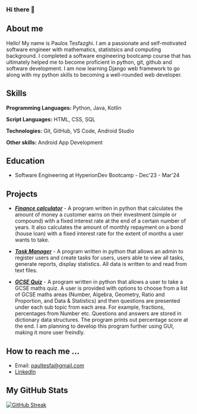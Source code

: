 ### Hi there 👋

<h2> About me </h2>

Hello! My name is Paulos Tesfazghi. I am a passionate and self-motivated software engineer with mathematics, statistsics and computing background.
I completed a software engineering bootcamp course that has ultimately helped me to become proficient in python, git, github and software 
development. I am now learning Django web framework to go along with my python skills to becoming a well-rounded web developer.

<h2> Skills </h2>

**Programming Languages:** Python, Java, Kotlin

**Script Languages:**  HTML, CSS, SQL

**Technologies:**  Git, GitHub, VS Code, Android Studio

**Other skills:** Android App Development

<h2>Education</h2>

* Software Engineering at HyperionDev Bootcamp - Dec'23 - Mar'24

<h2>Projects </h2>

* ***[Finance calculator](https://github.com/pth2020/finalCapstone/blob/master/task_manager.py)*** - A program written in python that calculates the amount of money a customer earns on their investment (simple or compound) 
  with a fixed interest rate at the end of a certain number of years. It also calculates the amount of monthly repayment on a bond (house loan) 
  with a fixed interest rate for the extent of months a user wants to take. 

* ***[Task Manager](https://github.com/pth2020/Bootcamp-Portfolio/blob/main/Capstone%20Project%201/finance_calculators.py)*** - A program written in python that allows an admin to register users and create tasks for users, users able to view all tasks,
  generate reports, display statistics. All data is written to and read from text files.

* ***[GCSE Quiz](https://github.com/pth2020/Own-Projects/blob/main/GCSE%20maths%20quiz/quiz.py)*** - A program written in python that allows a user to take a GCSE maths quiz. A user is provided with options to choose from a list of
  GCSE maths areas (Number, Algebra, Geometry, Ratio and Proportion, and Data & Statistics) and then questions are presented under each sub topic from each area.
  For example, fractions, percentages from Number etc. Questions and answers are stored in dictionary data structures. The program prints out percentage score at the end.
  I am planning to develop this program further using GUI, making it more user freindly.   
   
<h2>How to reach me ...</h2>

* Email: paultesfa@gmail.com
* [LinkedIn](https://www.linkedin.com/in/paulos-tesfazghi-59098318a/)
  

<h2>My GitHub Stats</h2>

[![GitHub Streak](http://github-readme-streak-stats.herokuapp.com?user=pth2020&theme=dark&background=000000)](https://git.io/streak-stats)

